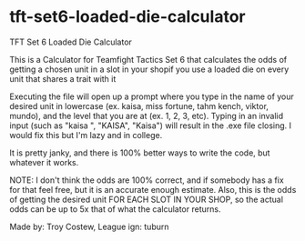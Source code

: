 # tft-set6-loaded-die-calculator
TFT Set 6 Loaded Die Calculator

This is a Calculator for Teamfight Tactics Set 6 that calculates the odds of getting a chosen unit in a slot in your shopif you use a loaded die on every unit that shares a
trait with it

Executing the file will open up a prompt where you type in the name of your desired unit in lowercase (ex. kaisa, miss fortune, tahm kench, viktor, mundo), and the level that you 
are at (ex. 1, 2, 3, etc). Typing in an invalid input (such as "kaisa ", "KAISA", "Kaisa") will result in the .exe file closing. I would fix this but I'm lazy and in college. 

It is pretty janky, and there is 100% better ways to write the code, but whatever it works. 

NOTE: I don't think the odds are 100% correct, and if somebody has a fix for that feel free, but it is an accurate enough estimate. 
      Also, this is the odds of getting the desired unit FOR EACH SLOT IN YOUR SHOP, so the actual odds can be up to 5x that of what the calculator returns. 

Made by: Troy Costew, League ign: tuburn
